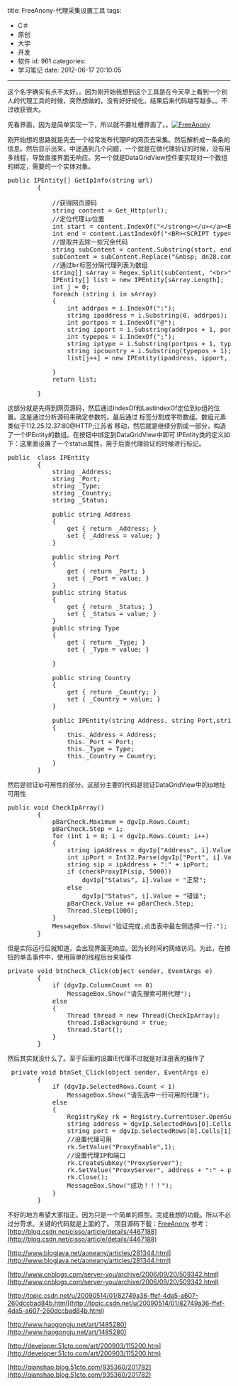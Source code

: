 title: FreeAnony-代理采集设置工具
tags:
  - C＃
  - 原创
  - 大学
  - 开发
  - 软件
id: 961
categories:
  - 学习笔记
date: 2012-06-17 20:10:05
---

这个名字确实有点不太好。。因为刚开始我想到这个工具是在今天早上看到一个别人的代理工具的时候，突然想做的，没有好好规化，结果后来代码越写越多。。不过收获很大。

先看界面，因为是简单实现一下，所以就不要吐槽界面了。。[![]({{BASE_PATH}}/images/10c75978f904af3fc0eb8e9c41cf2a47d4d2545f.jpg "FreeAnony")](http://leaverimage.b0.upaiyun.com/23525_o.jpg)

刚开始想的思路就是先去一个经常发布代理IP的网页去采集。然后解析成一条条的信息。然后显示出来。中途遇到几个问题，一个就是在做代理验证的时候，没有用多线程，导致直接界面无响应。另一个就是DataGridView控件要实现对一个数组的绑定，需要的一个实体对象。
<pre class="lang:c# decode:true">public IPEntity[] GetIpInfo(string url)
        {

            //获得网页源码
            string content = Get_Http(url);
            //定位代理ip位置
            int start = content.IndexOf("&lt;/strong&gt;&lt;/u&gt;&lt;/a&gt;&lt;BR&gt;");
            int end = content.LastIndexOf("&lt;BR&gt;&lt;SCRIPT type=text/javascript&gt;");
            //提取并去除一些冗余代码
            string subContent = content.Substring(start, end - start).Substring(21);
            subContent = subContent.Replace("&amp;nbsp; dn28.com", "");
            //通过br标签分隔代理列表为数组
            string[] sArray = Regex.Split(subContent, "&lt;br&gt;", RegexOptions.IgnoreCase);
            IPEntity[] list = new IPEntity[sArray.Length];
            int j = 0;
            foreach (string i in sArray)
            {
                int addrpos = i.IndexOf(":");
                string ipaddress = i.Substring(0, addrpos);
                int portpos = i.IndexOf("@");
                string ipport = i.Substring(addrpos + 1, portpos - addrpos - 1);
                int typepos = i.IndexOf(";");
                string iptype = i.Substring(portpos + 1, typepos - portpos - 1);
                string ipcountry = i.Substring(typepos + 1);
                list[j++] = new IPEntity(ipaddress, ipport, iptype, ipcountry);

            }
            return list;

        }</pre>
这部分就是先得到网页源码，然后通过IndexOf和LastIndexOf定位到ip组的位置。这是通过分析源码来确定参数的。最后通过
标签分割成字符数组。数组元素类似于112.25.12.37:80@HTTP;江苏省 移动，然后就是继续分割成一部分，构造了一个IPEntity的数组。在按钮中绑定到DataGridView中即可
IPEntity类的定义如下：这里面设置了一个status属性，用于后面代理验证的时候进行标记。
<pre class="lang:c# decode:true">public  class IPEntity
        {
            string _Address;
            string _Port;
            string _Type;
            string _Country;
            string _Status;

            public string Address
            {
                get { return _Address; }
                set { _Address = value; }
            }

            public string Port
            {
                get { return _Port; }
                set { _Port = value; }
            }
            public string Status
            {
                get { return _Status; }
                set { _Status = value; }
            }
            public string Type
            {
                get { return _Type; }
                set { _Type = value; }

            }

            public string Country
            {
                get { return _Country; }
                set { _Country = value; }
            }

            public IPEntity(string Address, string Port,string Type,string Country)
            {
                this._Address = Address;
                this._Port = Port;
                this._Type = Type;
                this._Country = Country;
            }
        }</pre>
然后是验证ip可用性的部分。这部分主要的代码是验证DataGridView中的ip地址可用性
<pre class="lang:c# decode:true">public void CheckIpArray()
        {
            pBarCheck.Maximum = dgvIp.Rows.Count;
            pBarCheck.Step = 1;
            for (int i = 0; i &lt; dgvIp.Rows.Count; i++)
            {
                string ipAddress = dgvIp["Address", i].Value.ToString();
                int ipPort = Int32.Parse(dgvIp["Port", i].Value.ToString());
                string sip = ipAddress + ":" + ipPort;
                if (checkProxyIP(sip, 5000))
                    dgvIp["Status", i].Value = "正常";
                else
                    dgvIp["Status", i].Value = "错误";
                pBarCheck.Value += pBarCheck.Step;
                Thread.Sleep(1000);
            }
            MessageBox.Show("验证完成,点击表中最左侧选择一行.");
        }</pre>
但是实际运行后就知道，会出现界面无响应。因为长时间的网络访问。为此，在按钮的单击事件中，使用简单的线程后台来操作
<pre class="lang:c# decode:true">private void btnCheck_Click(object sender, EventArgs e)
        {
            if (dgvIp.ColumnCount == 0)
                MessageBox.Show("请先搜索可用代理");
            else
            {
                Thread thread = new Thread(CheckIpArray);
                thread.IsBackground = true;
                thread.Start();
            }
        }</pre>
然后其实就没什么了。至于后面的设置iE代理不过就是对注册表的操作了
<pre class="lang:c# decode:true"> private void btnSet_Click(object sender, EventArgs e)
        {
            if (dgvIp.SelectedRows.Count &lt; 1)
                MessageBox.Show("请先选中一行可用的代理");
            else
            {
                RegistryKey rk = Registry.CurrentUser.OpenSubKey(@"Software\Microsoft\Windows\CurrentVersion\Internet Settings", true);
                string address = dgvIp.SelectedRows[0].Cells[0].Value.ToString();
                string port = dgvIp.SelectedRows[0].Cells[1].Value.ToString();
                //设置代理可用 
                rk.SetValue("ProxyEnable",1);
                //设置代理IP和端口 
                rk.CreateSubKey("ProxyServer");
                rk.SetValue("ProxyServer", address + ":" + port);
                rk.Close();
                MessageBox.Show("成功！！！");
            }
        }</pre>
不好的地方希望大家指正。因为只是一个简单的原型。完成我想的功能。所以不必过分苛求。关键的代码就是上面的了。
项目源码下载：[FreeAnony](http://pan.baidu.com/share/link?shareid=172009&amp;uk=1493685990)
参考：
[http://blog.csdn.net/cisso/article/details/4467188](http://blog.csdn.net/cisso/article/details/4467188)

[http://www.blogjava.net/aoneany/articles/281344.html](http://www.blogjava.net/aoneany/articles/281344.html)

[http://www.cnblogs.com/server-you/archive/2006/09/20/509342.html](http://www.cnblogs.com/server-you/archive/2006/09/20/509342.html)

[http://topic.csdn.net/u/20090514/01/82749a36-ffef-4da5-a607-260dccbad84b.html](http://topic.csdn.net/u/20090514/01/82749a36-ffef-4da5-a607-260dccbad84b.html)

[http://www.haogongju.net/art/1485280](http://www.haogongju.net/art/1485280)

[http://developer.51cto.com/art/200903/115200.htm](http://developer.51cto.com/art/200903/115200.htm)

[http://qianshao.blog.51cto.com/935360/201782](http://qianshao.blog.51cto.com/935360/201782)